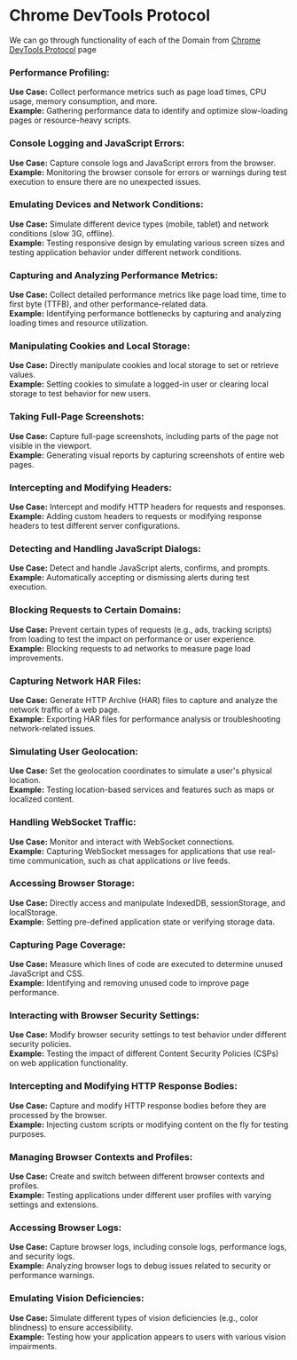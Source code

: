 # Chrome DevTools Protocol

We can go through functionality of each of the Domain from [Chrome DevTools Protocol](https://chromedevtools.github.io/devtools-protocol/) page

### Performance Profiling:

**Use Case:** Collect performance metrics such as page load times, CPU usage, memory consumption, and more.<br>
**Example:** Gathering performance data to identify and optimize slow-loading pages or resource-heavy scripts.

### Console Logging and JavaScript Errors:

**Use Case:** Capture console logs and JavaScript errors from the browser.<br>
**Example:** Monitoring the browser console for errors or warnings during test execution to ensure there are no unexpected issues.

### Emulating Devices and Network Conditions:

**Use Case:** Simulate different device types (mobile, tablet) and network conditions (slow 3G, offline).<br>
**Example:** Testing responsive design by emulating various screen sizes and testing application behavior under different network conditions.

### Capturing and Analyzing Performance Metrics:

**Use Case:** Collect detailed performance metrics like page load time, time to first byte (TTFB), and other performance-related data.<br>
**Example:** Identifying performance bottlenecks by capturing and analyzing loading times and resource utilization.

### Manipulating Cookies and Local Storage:

**Use Case:** Directly manipulate cookies and local storage to set or retrieve values.<br>
**Example:** Setting cookies to simulate a logged-in user or clearing local storage to test behavior for new users.

### Taking Full-Page Screenshots:

**Use Case:** Capture full-page screenshots, including parts of the page not visible in the viewport.<br>
**Example:** Generating visual reports by capturing screenshots of entire web pages.

### Intercepting and Modifying Headers:

**Use Case:** Intercept and modify HTTP headers for requests and responses.<br>
**Example:** Adding custom headers to requests or modifying response headers to test different server configurations.

### Detecting and Handling JavaScript Dialogs:

**Use Case:** Detect and handle JavaScript alerts, confirms, and prompts.<br>
**Example:** Automatically accepting or dismissing alerts during test execution.

### Blocking Requests to Certain Domains:

**Use Case:** Prevent certain types of requests (e.g., ads, tracking scripts) from loading to test the impact on performance or user experience.<br>
**Example:** Blocking requests to ad networks to measure page load improvements.

### Capturing Network HAR Files:

**Use Case:** Generate HTTP Archive (HAR) files to capture and analyze the network traffic of a web page.<br>
**Example:** Exporting HAR files for performance analysis or troubleshooting network-related issues.

### Simulating User Geolocation:

**Use Case:** Set the geolocation coordinates to simulate a user's physical location.<br>
**Example:** Testing location-based services and features such as maps or localized content.

### Handling WebSocket Traffic:

**Use Case:** Monitor and interact with WebSocket connections.<br>
**Example:** Capturing WebSocket messages for applications that use real-time communication, such as chat applications or live feeds.

### Accessing Browser Storage:

**Use Case:** Directly access and manipulate IndexedDB, sessionStorage, and localStorage.<br>
**Example:** Setting pre-defined application state or verifying storage data.

### Capturing Page Coverage:

**Use Case:** Measure which lines of code are executed to determine unused JavaScript and CSS.<br>
**Example:** Identifying and removing unused code to improve page performance.

### Interacting with Browser Security Settings:

**Use Case:** Modify browser security settings to test behavior under different security policies.<br>
**Example:** Testing the impact of different Content Security Policies (CSPs) on web application functionality.

### Intercepting and Modifying HTTP Response Bodies:

**Use Case:** Capture and modify HTTP response bodies before they are processed by the browser.<br>
**Example:** Injecting custom scripts or modifying content on the fly for testing purposes.

### Managing Browser Contexts and Profiles:

**Use Case:** Create and switch between different browser contexts and profiles.<br>
**Example:** Testing applications under different user profiles with varying settings and extensions.

### Accessing Browser Logs:

**Use Case:** Capture browser logs, including console logs, performance logs, and security logs.<br>
**Example:** Analyzing browser logs to debug issues related to security or performance warnings.

### Emulating Vision Deficiencies:

**Use Case:** Simulate different types of vision deficiencies (e.g., color blindness) to ensure accessibility.<br>
**Example:** Testing how your application appears to users with various vision impairments.
